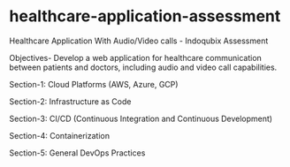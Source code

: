 # healthcare-application-assessment
Healthcare Application With Audio/Video calls - Indoqubix Assessment

Objectives- Develop a web application for healthcare communication between patients and doctors, including audio and video call capabilities.

Section-1: Cloud Platforms (AWS, Azure, GCP)

Section-2: Infrastructure as Code

Section-3: CI/CD (Continuous Integration and Continuous Development)

Section-4: Containerization

Section-5: General DevOps Practices 
